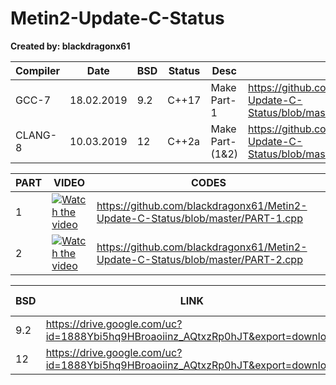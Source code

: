 # Metin2-Update-C-Status
**Created by: blackdragonx61**

| Compiler | Date       | BSD | Status | Desc            | Packages                                                                           |
|----------|------------|-----|--------|-----------------|------------------------------------------------------------------------------------|
| GCC-7    | 18.02.2019 | 9.2 | C++17  | Make Part-1     | https://github.com/blackdragonx61/Metin2-Update-C-Status/blob/master/Packages(9.2) |
| CLANG-8  | 10.03.2019 | 12  | C++2a  | Make Part-(1&2) | https://github.com/blackdragonx61/Metin2-Update-C-Status/blob/master/Packages(12)  |

| PART | VIDEO                                       | CODES                                                                           |
|------|---------------------------------------------|---------------------------------------------------------------------------------|
| 1    | [![Watch the video](https://img.youtube.com/vi/1XgaCOmdU6I/maxresdefault.jpg)](https://www.youtube.com/watch?v=1XgaCOmdU6I) | https://github.com/blackdragonx61/Metin2-Update-C-Status/blob/master/PART-1.cpp |
| 2    | [![Watch the video](https://img.youtube.com/vi/1XgaCOmdU6I/maxresdefault.jpg)](https://www.youtube.com/watch?v=1XgaCOmdU6I) | https://github.com/blackdragonx61/Metin2-Update-C-Status/blob/master/PART-2.cpp |


| BSD | LINK                                                                             | Archive PW | Root PW |
|-----|----------------------------------------------------------------------------------|----------|---------|
| 9.2 | https://drive.google.com/uc?id=1888Ybi5hq9HBroaoiinz_AQtxzRp0hJT&export=download | black    | dev     |
| 12  | https://drive.google.com/uc?id=1888Ybi5hq9HBroaoiinz_AQtxzRp0hJT&export=download | black    | black   |
